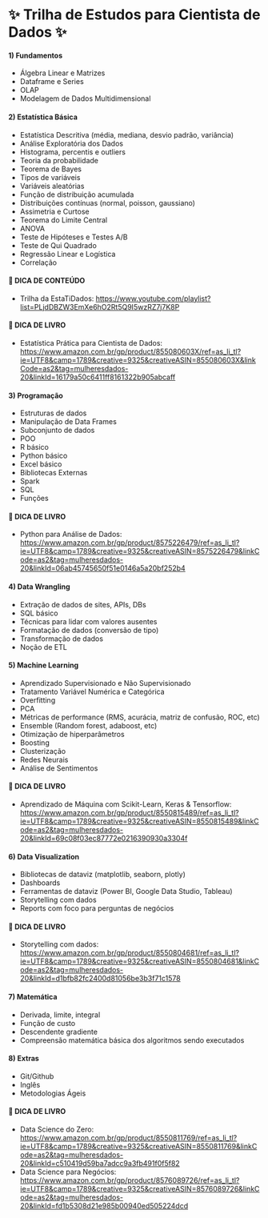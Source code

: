 # ✨ Trilha de Estudos para Cientista de Dados ✨

  <div>
 
####    1) Fundamentos
  - Álgebra Linear e Matrizes
  - Dataframe e Series
  - OLAP
  - Modelagem de Dados Multidimensional
 
 
####    2) Estatística Básica
  - Estatística Descritiva (média, mediana, desvio padrão, variância)
  - Análise Exploratória dos Dados
  - Histograma, percentis e outliers
  - Teoria da probabilidade
   - Teorema de Bayes
  - Tipos de variáveis 
  - Variáveis aleatórias
  - Função de distribuição acumulada
  - Distribuições contínuas (normal, poisson, gaussiano)
  - Assimetria e Curtose
  - Teorema do Limite Central
  - ANOVA
  - Teste de Hipóteses e Testes A/B
  - Teste de Qui Quadrado
  - Regressão Linear e Logística
  - Correlação
  
  ####  📍      DICA DE CONTEÚDO
   - Trilha da EstaTiDados: https://www.youtube.com/playlist?list=PLjdDBZW3EmXe6hO2Rt5Q9I5wzRZ7j7K8P
  
  ####  📍      DICA DE LIVRO
   - Estatística Prática para Cientista de Dados: https://www.amazon.com.br/gp/product/855080603X/ref=as_li_tl?ie=UTF8&camp=1789&creative=9325&creativeASIN=855080603X&linkCode=as2&tag=mulheresdados-20&linkId=16179a50c6411ff8161322b905abcaff

 ####    3) Programação
  - Estruturas de dados
  - Manipulação de Data Frames
  - Subconjunto de dados
  - POO
  - R básico
  - Python básico
  - Excel básico
  - Bibliotecas Externas
  - Spark
  - SQL
  - Funções
 
 ####  📍      DICA DE LIVRO
  - Python para Análise de Dados: https://www.amazon.com.br/gp/product/8575226479/ref=as_li_tl?ie=UTF8&camp=1789&creative=9325&creativeASIN=8575226479&linkCode=as2&tag=mulheresdados-20&linkId=06ab45745650f51e0146a5a20bf252b4
  
 ####    4) Data Wrangling
  - Extração de dados de sites, APIs, DBs
  - SQL básico
  - Técnicas para lidar com valores ausentes
  - Formatação de dados (conversão de tipo)
  - Transformação de dados
  - Noção de ETL
  
 ####    5) Machine Learning
  - Aprendizado Supervisionado e Não Supervisionado
  - Tratamento Variável Numérica e Categórica
  - Overfitting
  - PCA
  - Métricas de performance (RMS, acurácia, matriz de confusão, ROC, etc)
  - Ensemble (Random forest, adaboost, etc)
  - Otimização de hiperparâmetros
  - Boosting
  - Clusterização
  - Redes Neurais
  - Análise de Sentimentos
  
  ####  📍      DICA DE LIVRO
  - Aprendizado de Máquina com Scikit-Learn, Keras & Tensorflow: https://www.amazon.com.br/gp/product/8550815489/ref=as_li_tl?ie=UTF8&camp=1789&creative=9325&creativeASIN=8550815489&linkCode=as2&tag=mulheresdados-20&linkId=69c08f03ec87772e0216390930a3304f
  
   ####    6) Data Visualization
  - Bibliotecas de dataviz (matplotlib, seaborn, plotly)
  - Dashboards
  - Ferramentas de dataviz (Power BI, Google Data Studio, Tableau)
  - Storytelling com dados
  - Reports com foco para perguntas de negócios
  
 ####  📍      DICA DE LIVRO
 - Storytelling com dados: https://www.amazon.com.br/gp/product/8550804681/ref=as_li_tl?ie=UTF8&camp=1789&creative=9325&creativeASIN=8550804681&linkCode=as2&tag=mulheresdados-20&linkId=d1bfb82fc2400d81056be3b3f71c1578

  ####    7) Matemática
  - Derivada, limite, integral
  - Função de custo
  - Descendente gradiente
  - Compreensão matemática básica dos algoritmos sendo executados
  
   ####    8) Extras
  - Git/Github
  - Inglês
  - Metodologias Ágeis
  
 ####  📍      DICA DE LIVRO
  - Data Science do Zero: https://www.amazon.com.br/gp/product/8550811769/ref=as_li_tl?ie=UTF8&camp=1789&creative=9325&creativeASIN=8550811769&linkCode=as2&tag=mulheresdados-20&linkId=c510419d59ba7adcc9a3fb491f0f5f82
  - Data Science para Negócios: https://www.amazon.com.br/gp/product/8576089726/ref=as_li_tl?ie=UTF8&camp=1789&creative=9325&creativeASIN=8576089726&linkCode=as2&tag=mulheresdados-20&linkId=fd1b5308d21e985b00940ed505224dcd


 
 </div>


